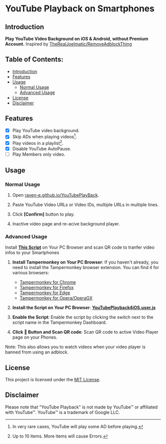 # YouTube Playback on Smartphones

## Introduction

 **Play YouTube Video Background on iOS & Android, without Premium Account.**
 Inspired by [TheRealJoelmatic/RemoveAdblockThing](https://github.com/TheRealJoelmatic/RemoveAdblockThing/)

## Table of Contents:

- [Introduction](#introduction)
- [Features](#features)
- [Usage](#usage)
   - [Normal Usage](#normal-usage)
   - [Advanced Usage](#advanced-usage)
- [License](#license)
- [Disclaimer](#disclaimer)

## Features

- [x] Play YouTube video background.
- [x] Skip ADs when playing videos[^1].
- [x] Play videos in a playlist[^2].
- [x] Disable YouTube AutoPause.
- [ ] Play Members only video.

[^1]: In very rare cases, YouTube will play some AD before playing.
[^2]: Up to 10 items. More items will cause Errors.

## Usage
### Normal Usage
1. Open [raven-e.github.io/YouTubePlayBack](https://raven-e.github.io/YouTubePlayBack/).

2. Paste YouTube Video URLs or Video IDs, multiple URLs in multiple lines.

3. Click **[Confirm]** button to play.

4. Inactive video page and re-acive background player. 

### Advanced Usage
Install **[This Script](https://github.com/raven-e/YouTubePlayBack/raw/main/YouTubePlayback4iOS.user.js)** on Your PC Browser and scan QR code to tranfer video infos to your Smartphones

1. **Install Tampermonkey on Your PC Browser**:
   If you haven't already, you need to install the Tampermonkey browser extension. You can find it for various browsers:
   - [Tampermonkey for Chrome](https://chrome.google.com/webstore/detail/tampermonkey/dhdgffkkebhmkfjojejmpbldmpobfkfo)
   - [Tampermonkey for Firefox](https://addons.mozilla.org/en-US/firefox/addon/tampermonkey/)
   - [Tampermonkey for Edge](https://microsoftedge.microsoft.com/addons/detail/tampermonkey/iikmkjmpaadaobahmlepeloendndfphd)
   - [Tampermonkey for Opera/OperaGX](https://addons.opera.com/en-gb/extensions/details/tampermonkey-beta/)

2. **Install the Script on Your PC Browser**:
   **[YouTubePlayback4iOS.user.js](https://github.com/raven-e/YouTubePlayBack/raw/main/YouTubePlayback4iOS.user.js)**

3. **Enable the Script**:
   Enable the script by clicking the switch next to the script name in the Tampermonkey Dashboard.

4. **Click 📲 Button and Scan QR code**:
   Scan QR code to active Video Player page on your Phones.

Note: This also allows you to watch videos when your video player is banned from using an adblock.

## License

This project is licensed under the [MIT License](LICENSE).

## Disclaimer

Please note that "YouTube Playback" is not made by YouTube™ or affiliated with YouTube™. YouTube™ is a trademark of Google LLC.
